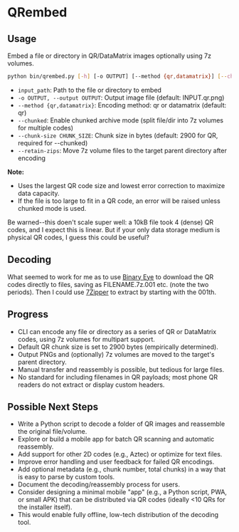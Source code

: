 # QRembed

## Usage

Embed a file or directory in QR/DataMatrix images optionally using 7z volumes.

```sh
python bin/qrembed.py [-h] [-o OUTPUT] [--method {qr,datamatrix}] [--chunked] [--chunk-size CHUNK_SIZE] [--retain-zips] input_path
```

- `input_path`: Path to the file or directory to embed
- `-o OUTPUT, --output OUTPUT`: Output image file (default: INPUT.qr.png)
- `--method {qr,datamatrix}`: Encoding method: qr or datamatrix (default: qr)
- `--chunked`: Enable chunked archive mode (split file/dir into 7z volumes for multiple codes)
- `--chunk-size CHUNK_SIZE`: Chunk size in bytes (default: 2900 for QR, required for --chunked)
- `--retain-zips`: Move 7z volume files to the target parent directory after encoding

**Note:**

- Uses the largest QR code size and lowest error correction to maximize data capacity.
- If the file is too large to fit in a QR code, an error will be raised unless chunked mode is used.

Be warned--this doen't scale super well: a 10kB file took 4 (dense) QR codes, and I expect this is linear. But if your only data storage medium is physical QR codes, I guess this could be useful?

## Decoding

What seemed to work for me as to use [Binary Eye](https://github.com/markusfisch/BinaryEye) to download the QR codes directly to files, saving as FILENAME.7z.001 etc. (note the two periods). Then I could use [7Zipper](https://play.google.com/store/apps/details?id=org.joa.zipperplus7&hl=en-US&pli=1) to extract by starting with the 001th.

## Progress

- CLI can encode any file or directory as a series of QR or DataMatrix codes, using 7z volumes for multipart support.
- Default QR chunk size is set to 2900 bytes (empirically determined).
- Output PNGs and (optionally) 7z volumes are moved to the target's parent directory.
- Manual transfer and reassembly is possible, but tedious for large files.
- No standard for including filenames in QR payloads; most phone QR readers do not extract or display custom headers.

## Possible Next Steps

- Write a Python script to decode a folder of QR images and reassemble the original file/volume.
- Explore or build a mobile app for batch QR scanning and automatic reassembly.
- Add support for other 2D codes (e.g., Aztec) or optimize for text files.
- Improve error handling and user feedback for failed QR encodings.
- Add optional metadata (e.g., chunk number, total chunks) in a way that is easy to parse by custom tools.
- Document the decoding/reassembly process for users.
- Consider designing a minimal mobile "app" (e.g., a Python script, PWA, or small APK) that can be distributed via QR codes (ideally <10 QRs for the installer itself).
- This would enable fully offline, low-tech distribution of the decoding tool.
